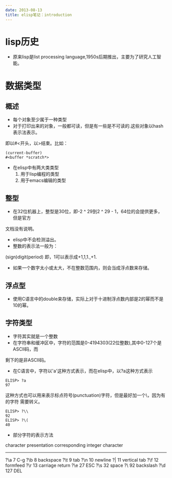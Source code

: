 ```yaml
---
date: 2013-08-13
title: elisp笔记：introduction
---
```


lisp历史
========

-   原来lisp是list processing
    language,1950s后期推出，主要为了研究人工智能。

数据类型
========

概述
----

-   每个对象至少属于一种类型
-   对于打印出来的对象，一般都可读，但是有一些是不可读的.这些对象以hash表示法表示。

即以\#&lt;开头，以&gt;结束。比如：

``` {.example}
(current-buffer)
#<buffer *scratch*>
```

-   在elisp中有两大类类型
    1.  用于lisp编程的类型
    2.  用于emacs编辑的类型

整型
----

-   在32位机器上，整型是30位，即-2 \^ 29到2 \^ 29 -
    1，64位的会提供更多，但是官方

文档没有说明。

-   elisp中不会检测溢出。
-   整数的表示法一般为：

(sign)digit(period) 即，1可以表示成+1,1,1.,+1.

-   如果一个数字太小或太大，不在整数范围内，则会当成浮点数来存储。

浮点型
------

-   使用C语言中的double来存储，实际上对于十进制浮点数内部是2的幂而不是10的幂。

字符类型
--------

-   字符其实就是一个整数
-   在字符串和缓冲区中，字符的范围是0-4194303(22位整数),其中0-127个是ASCII码，而

剩下的是非ASCII码。

-   在C语言中，字符以'a'这种方式表示，而在elisp中，以?a这种方式表示

``` {.example}
ELISP> ?a
97
```

这种方式也可以用来表示标点符号(punctuation)字符，但是最好加一个\，因为有的字符
需要转义。

``` {.example}
ELISP> ?\\
92
ELISP> ?\(
40
```

-   部分字符的表示方法

  character presentation   corresponding integer   character
  ------------------------ ----------------------- ----------------- ---
  ?\a                      7                       C-g
  ?\b                      8                       backspace
  ?\t                      9                       tab
  ?\n                      10                      newline
  ?| 11                    vertical tab
  ?\f                      12                      formfeed
  ?\r                      13                      carriage return
  ?\e                      27                      ESC
  ?\s                      32                      space
  ?\                       92                      backslash
  ?\d                      127                     DEL


